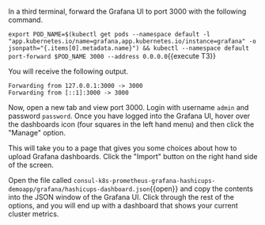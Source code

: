 
In a third terminal, forward the Grafana UI to port 3000 with the following command.

`export POD_NAME=$(kubectl get pods --namespace default -l "app.kubernetes.io/name=grafana,app.kubernetes.io/instance=grafana" -o jsonpath="{.items[0].metadata.name}") && kubectl --namespace default port-forward $POD_NAME 3000 --address 0.0.0.0`{{execute T3}}

You will receive the following output.

```plaintext
Forwarding from 127.0.0.1:3000 -> 3000
Forwarding from [::1]:3000 -> 3000
```

Now, open a new tab and view port 3000. Login with
username `admin` and password `password`. Once you
have logged into the Grafana UI, hover over the dashboards
icon (four squares in the left hand menu) and then click
the "Manage" option.

This will take you to a page that gives you some choices
about how to upload Grafana dashboards. Click the "Import"
button on the right hand side of the screen.

Open the file called `consul-k8s-prometheus-grafana-hashicups-demoapp/grafana/hashicups-dashboard.json`{{open}}
and copy the contents into the JSON window of the Grafana UI.
Click through the rest of the options, and you will end up with
a dashboard that shows your current cluster metrics.